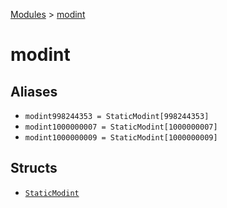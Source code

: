 [Modules](../index.md) > [modint]()

# modint

## Aliases

- `modint998244353 = StaticModint[998244353]`
- `modint1000000007 = StaticModint[1000000007]`
- `modint1000000009 = StaticModint[1000000009]`

## Structs

- [`StaticModint`](./StaticModint.md)
